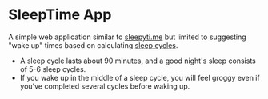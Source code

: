 # SleepTime App
 
A simple web application similar to [sleepyti.me](https://sleepopolis.com/calculators/sleep/) but limited to suggesting "wake up" times based on calculating [sleep cycles](https://en.wikipedia.org/wiki/Sleep_cycle).

- A sleep cycle lasts about 90 minutes, and a good night's sleep consists of 5-6 sleep cycles.
- If you wake up in the middle of a sleep cycle, you will feel groggy even if you've completed several cycles before waking up.